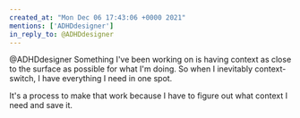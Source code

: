 ```yaml
---
created_at: "Mon Dec 06 17:43:06 +0000 2021"
mentions: ['ADHDdesigner']
in_reply_to: @ADHDdesigner
---
```


@ADHDdesigner Something I've been working on is having context as close to the surface as possible for what I'm doing. So when I inevitably context-switch, I have everything I need in one spot.

It's a process to make that work because I have to figure out what context I need and save it.
